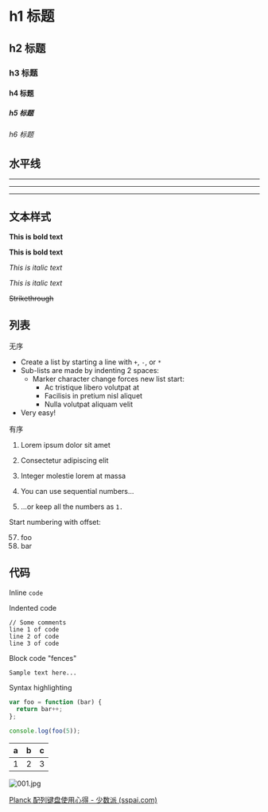 # h1 标题

## h2 标题

### h3 标题

#### h4 标题

##### h5 标题

###### h6 标题

## 水平线

___

---

***

## 文本样式

**This is bold text**

__This is bold text__

*This is italic text*

_This is italic text_

~~Strikethrough~~

## 列表

无序

+ Create a list by starting a line with `+`, `-`, or `*`
+ Sub-lists are made by indenting 2 spaces:
  - Marker character change forces new list start:
    * Ac tristique libero volutpat at
    + Facilisis in pretium nisl aliquet
    - Nulla volutpat aliquam velit
+ Very easy!

有序

1. Lorem ipsum dolor sit amet
2. Consectetur adipiscing elit
3. Integer molestie lorem at massa

1. You can use sequential numbers...
2. ...or keep all the numbers as `1.`

Start numbering with offset:

57. foo
58. bar

## 代码

Inline `code`

Indented code

    // Some comments
    line 1 of code
    line 2 of code
    line 3 of code

Block code "fences"

```
Sample text here...
```

Syntax highlighting

```js
var foo = function (bar) {
  return bar++;
};

console.log(foo(5));
```

| a   | b   | c   |
| --- | --- | --- |
| 1   | 2   | 3   |

![001.jpg](https://s2.loli.net/2023/09/22/ypQfZoMTYz8gc4D.jpg)

[Planck 配列键盘使用心得 - 少数派 (sspai.com)](https://sspai.com/post/81740)


